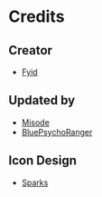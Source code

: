 # Credits

## Creator
- [Fyid](https://twitter.com/FyidRants)

## Updated by
- [Misode](https://twitter.com/misode_)
- [BluePsychoRanger](https://twitter.com/BluPsychoRanger)

## Icon Design
- [Sparks](https://twitter.com/SelcouthSparks)
